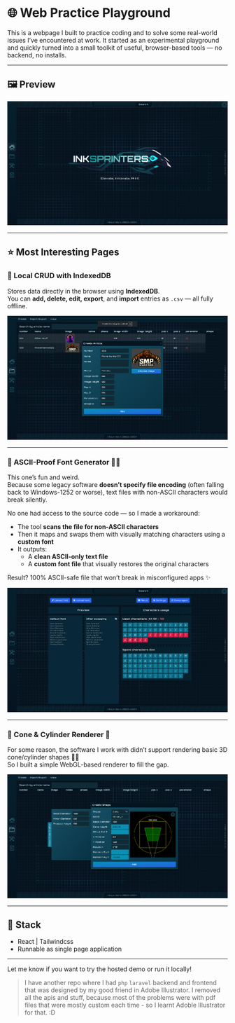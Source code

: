 # 🌐 Web Practice Playground

This is a webpage I built to practice coding and to solve some real-world issues I’ve encountered at work. It started as an experimental playground and quickly turned into a small toolkit of useful, browser-based tools — no backend, no installs.

---

## 🖼️ Preview

![Landing Page](./screen1.png)

---

## ⭐ Most Interesting Pages

### 🔸 Local CRUD with IndexedDB
Stores data directly in the browser using **IndexedDB**.  
You can **add, delete, edit, export**, and **import** entries as `.csv` — all fully offline.

![CRUD with IndexedDB](./screen2.png)

---

### 🔸 ASCII-Proof Font Generator 🧙‍♂️
This one’s fun and weird.  
Because some legacy software **doesn’t specify file encoding** (often falling back to Windows-1252 or worse), text files with non-ASCII characters would break silently.

No one had access to the source code — so I made a workaround:
- The tool **scans the file for non-ASCII characters**
- Then it maps and swaps them with visually matching characters using a **custom font**
- It outputs:
  - A **clean ASCII-only text file**
  - A **custom font file** that visually restores the original characters

Result? 100% ASCII-safe file that won’t break in misconfigured apps ✨

![ASCII Font Generator](./screen3.png)

---

### 🔸 Cone & Cylinder Renderer 🧱
For some reason, the software I work with didn’t support rendering basic 3D cone/cylinder shapes 🤷‍♂️  
So I built a simple WebGL-based renderer to fill the gap.

![Cone and Cylinder Renderer](./screen4.png)

---

## 🧩 Stack
- React | Tailwindcss
- Runnable as single page application

---

Let me know if you want to try the hosted demo or run it locally!

> I have another repo where I had `php` `laravel` backend and frontend that was designed by my good friend in Adobe Illustrator. I removed all the apis and stuff, because most of the problems were with pdf files that were mostly custom each time - so I learnt Adoble Illustrator for that. :D
